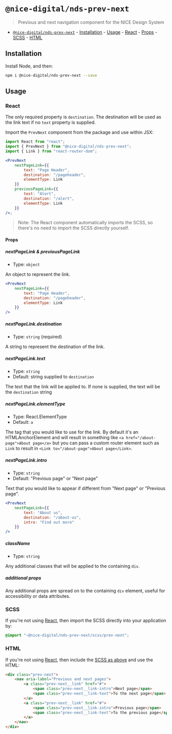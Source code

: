 # `@nice-digital/nds-prev-next`

> Previous and next navigation component for the NICE Design System

- [`@nice-digital/nds-prev-next`](#nice-digitalnds-prev-next) - [Installation](#installation) - [Usage](#usage) - [React](#react) - [Props](#props) - [SCSS](#scss) - [HTML](#html)

## Installation

Install Node, and then:

```sh
npm i @nice-digital/nds-prev-next --save
```

## Usage

### React

The only required property is `destination`. The destination will be used as the link text if no `text` property is supplied.

Import the `PrevNext` component from the package and use within JSX:

```jsx
import React from "react";
import { PrevNext } from "@nice-digital/nds-prev-next";
import { Link } from "react-router-dom";

<PrevNext
	nextPageLink={{
		text: "Page Header",
		destination: "/pageheader",
		elementType: Link
	}}
	previousPageLink={{
		text: "Alert",
		destination: "/alert",
		elementType: Link
	}}
/>;
```

> Note: The React component automatically imports the SCSS, so there's no need to import the SCSS directly yourself.

#### Props

##### nextPageLink & previousPageLink

- Type: `object`

An object to represent the link.

```jsx
<PrevNext
	nextPageLink={{
		text: "Page Header",
		destination: "/pageheader",
		elementType: Link
	}}
/>
```

##### nextPageLink.destination

- Type: `string` (required)

A string to represent the destination of the link.

##### nextPageLink.text

- Type: `string`
- Default: string supplied to `destination`

The text that the link will be applied to. If none is supplied, the text will be the `destination` string

##### nextPageLink.elementType

- Type: React.ElementType
- Default: `a`

The tag that you would like to use for the link. By default it's an HTMLAnchorElement and will result in something like `<a href="/about-page">About page</a>` but you can pass a custom router element such as `Link` to result in `<Link to="/about-page">About page</Link>`.

##### nextPageLink.intro

- Type: `string`
- Default: "Previous page" or "Next page"

Text that you would like to appear if different from "Next page" or "Previous page".

```jsx
<PrevNext
	nextPageLink={{
		text: "About us",
		destination: "/about-us",
		intro: "Find out more"
	}}
/>
```

##### className

- Type: `string`

Any additional classes that will be applied to the containing `div`.

##### additional props

Any additional props are spread on to the containing `div` element, useful for accessibility or data attributes.

### SCSS

If you're not using [React](#react), then import the SCSS directly into your application by:

```scss
@import "~@nice-digital/nds-prev-next/scss/prev-next";
```

### HTML

If you're not using [React](#react), then include the [SCSS as above](#scss) and use the HTML:

```html
<div class="prev-next">
	<nav aria-label="Previous and next pages">
		<a class="prev-next__link" href="#">
			<span class="prev-next__link-intro">Next page</span>
			<span class="prev-next__link-text">To the next page</span>
		</a>
		<a class="prev-next__link" href="#">
			<span class="prev-next__link-intro">Previous page</span>
			<span class="prev-next__link-text">To the previous page</span>
		</a>
	</nav>
</div>
```

